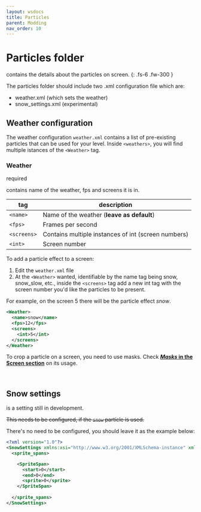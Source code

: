 ```yaml
---
layout: wsdocs
title: Particles
parent: Modding
nav_order: 10
---
```


# Particles folder

contains the details about the particles on screen.
{: .fs-6 .fw-300 }

The particles folder should include two .xml configuration file which are:
- weather.xml (which sets the weather)
- snow_settings.xml (experimental)

## Weather configuration
The weather configuration `weather.xml` contains a list of pre-existing particles that can be used for your level. Inside `<weathers>`, you will find multiple istances of the `<Weather>` tag.

### Weather
<span class="do-i-need-it">required</span>

contains name of the weather, fps and screens it is in.

|tag|description|
|---|---|
|`<name>`|Name of the weather (**leave as default**)|
|`<fps>`|Frames per second|
|`<screens>`|Contains multiple instances of int (screen numbers)|
|`<int>`|Screen number|

To add a particle effect to a screen:
1. Edit the `weather.xml` file
2. At the `<Weather>` wanted, identifiable by the name tag being snow, snow_slow, etc., inside the `<screens>` tag add a new int tag with the screen number you'd like the particles to be present.

For example, on the screen 5 there will be the particle effect *snow*.

```xml 
<Weather>
  <name>snow</name>
  <fps>12</fps>
  <screens>
    <int>5</int>
  </screens>
</Weather>
```

To crop a particle on a screen, you need to use masks. Check [***Masks* in the Screen section**]() on its usage.

<br>

## Snow settings
is a setting still in development.

~~This needs to be configured, if the `snow` particle is used.~~

There's no need to be configured, you should leave it as the example below:

```xml
<?xml version="1.0"?>
<SnowSettings xmlns:xsi="http://www.w3.org/2001/XMLSchema-instance" xmlns:xsd="http://www.w3.org/2001/XMLSchema">
  <sprite_spans>

    <SpriteSpan>
      <start>0</start>
      <end>0</end>
      <sprite>0</sprite>
    </SpriteSpan>
	
  </sprite_spans>
</SnowSettings>
```